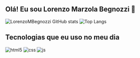 ## Olá! Eu sou Lorenzo Marzola Begnozzi 👋

![LorenzoMBegnozzi GitHub stats](https://github-readme-stats.vercel.app/api?username=LorenzoMBegnozzi&show_icons=true&theme=dracula&card_width=450)
![Top Langs](https://github-readme-stats.vercel.app/api/top-langs/?username=LorenzoMBegnozzi&hide_progress=false&theme=dracula&layout=compact&card_width=300)

## Tecnologias que eu uso no meu dia

<div style="display: inline_block">
  <img align="center" alt="html5" src="https://img.shields.io/badge/HTML5-E34F26?style=for-the-badge&logo=html5&logoColor=white" />
  <img align="center" alt="css" src="https://img.shields.io/badge/CSS3-1572B6?style=for-the-badge&logo=css3&logoColor=white" />
  <img align="center" alt="js" src="https://img.shields.io/badge/JavaScript-F7DF1E?style=for-the-badge&logo=javascript&logoColor=black" />
</div><br/>
